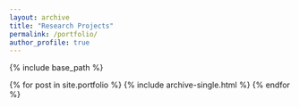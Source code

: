 ```yaml
---
layout: archive
title: "Research Projects"
permalink: /portfolio/
author_profile: true
---
```


{% include base_path %}


{% for post in site.portfolio %}
  {% include archive-single.html %}
{% endfor %}
